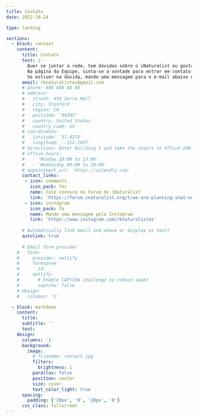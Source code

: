 ```yaml
---
title: Contato
date: 2022-10-24

type: landing

sections:
  - block: contact
    content:
      title: Contato
      text: |-
        Quer se juntar a rede, tem dúvidas sobre o iNaturalist ou gostaria de apoio para algum projeto? Ótimo, estamos aqui para ajudar! 
        Na página da Equipe, sinta-se a vontade para entrar em contato com algum membro que tenha um perfil parecido com o que você procura.
        Se estiver na dúvida, mande uma mensagem para o e-mail abaixo e lidaremos com sua solicitação: 
      email: rbnaturalistas@gmail.com
      # phone: 888 888 88 88
      # address:
      #   street: 450 Serra Mall
      #   city: Stanford
      #   region: CA
      #   postcode: '94305'
      #   country: United States
      #   country_code: US
      # coordinates:
      #   latitude: '37.4275'
      #   longitude: '-122.1697'
      # directions: Enter Building 1 and take the stairs to Office 200 on Floor 2
      # office_hours:
      #   - 'Monday 10:00 to 13:00'
      #   - 'Wednesday 09:00 to 10:00'
      # appointment_url: 'https://calendly.com'
      contact_links:
       - icon: comments
         icon_pack: fas
         name: Fale conosco no Forum do iNaturalist
         link: 'https://forum.inaturalist.org/t/we-are-planning-inat-network-node-in-brazil-anyone-interested/50042'
       - icon: instagram
         icon_pack: fa
         name: Mande uma mensagem pelo Instagram
         link: 'https://www.instagram.com/rbnaturalistas'
    
      # Automatically link email and phone or display as text?
      autolink: true
    
      # Email form provider
    #   form:
    #     provider: netlify
    #     formspree:
    #       id:
    #     netlify:
    #       # Enable CAPTCHA challenge to reduce spam?
    #       captcha: false
    # design:
    #   columns: '1'

  - block: markdown
    content:
      title:
      subtitle: ''
      text:
    design:
      columns: '1'
      background:
        image: 
          # filename: contact.jpg
          filters:
            brightness: 1
          parallax: false
          position: center
          size: cover
          text_color_light: true
      spacing:
        padding: ['20px', '0', '20px', '0']
      css_class: fullscreen
---
```

